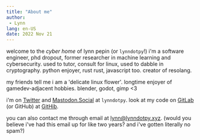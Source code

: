 ```yaml
---
title: "About me"
author:
 - Lynn
lang: en-US
date: 2022 Nov 21
---
```


welcome to the <i>cyber home</i> of lynn pepin (or `lynndotpy`!) i'm a software engineer, phd dropout, former researcher in machine learning and cybersecurity. used to tutor, consult for linux, used to dabble in cryptography. python enjoyer, rust rust, javascript too. creator of resolang.

my friends tell me i am a 'delicate linux flower'. longtime enjoyer of gamedev-adjacent hobbies. blender, godot, gimp <3

i'm on [Twitter](https://twitter.com/lynndotpy) and [Mastodon.Social](https://mastodon.social/web/accounts/1086597#) at `lynndotpy`. look at my code on [GitLab](https://gitlab.com/lynnpepin/diy-static-site-generator) (or GitHub) at [GitHib](https://github.com/lynnpepi/diy-static-site-generator).

you can also contact me through email at [&#108;&#121;&#110;&#110;&#064;&#108;&#121;&#110;&#110;&#100;&#111;&#116;&#112;&#121;&#046;&#120;&#121;&#122;](mailto:&#108;&#121;&#110;&#110;&#064;&#108;&#121;&#110;&#110;&#100;&#111;&#116;&#112;&#121;&#046;&#120;&#121;&#122;). (would you believe i've had this email up for like two years? and i've gotten literally no spam?)